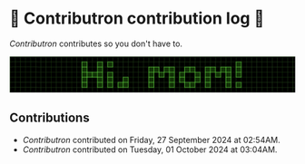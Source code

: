# 🤖 Contributron contribution log 🤖

*Contributron* contributes so you don't have to.

![Hi, mom!](./hi-mom.png)

## Contributions

* *Contributron* contributed on Friday, 27 September 2024 at 02:54AM.
* *Contributron* contributed on Tuesday, 01 October 2024 at 03:04AM.